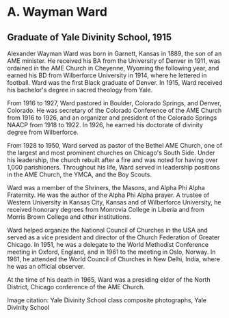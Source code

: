 # A. Wayman Ward
## Graduate of Yale Divinity School, 1915
Alexander Wayman Ward was born in Garnett, Kansas in 1889, the son of an AME minister. He received his BA from the University of Denver in 1911, was ordained in the AME Church in Cheyenne, Wyoming the following year, and earned his BD from Wilberforce University in 1914, where he lettered in football. Ward was the first Black graduate of Denver. In 1915, Ward received his bachelor's degree in sacred theology from Yale.

From 1916 to 1927, Ward pastored in Boulder, Colorado Springs, and Denver, Colorado. He was secretary of the Colorado Conference of the AME Church from 1916 to 1926, and an organizer and president of the Colorado Springs NAACP from 1918 to 1922. In 1926, he earned his doctorate of divinity degree from Wilberforce.

From 1928 to 1950, Ward served as pastor of the Bethel AME Church, one of the largest and most prominent churches on Chicago's South Side. Under his leadership, the church rebuilt after a fire and was noted for having over 1,000 parishioners. Throughout his life, Ward served in leadership positions in the AME Church, the YMCA, and the Boy Scouts. 

Ward was a member of the Shriners, the Masons, and Alpha Phi Alpha Fraternity. He was the author of the Alpha Phi Alpha prayer. A trustee of Western University in Kansas City, Kansas and of Wilberforce University, he received honorary degrees from Monrovia College in Liberia and from Morris Brown College and other institutions.

Ward helped organize the National Council of Churches in the USA and served as a vice president and director of the Church Federation of Greater Chicago. In 1951, he was a delegate to the World Methodist Conference meeting in Oxford, England, and in 1961 to the meeting in Oslo, Norway. In 1961, he attended the World Council of Churches in New Delhi, India, where he was an official observer.

At the time of his death in 1965, Ward was a presiding elder of the North District, Chicago conference of the AME Church.

Image citation: Yale Divinity School class composite photographs, Yale Divinity School
